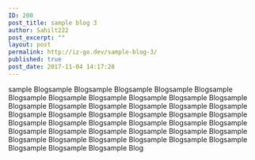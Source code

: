```yaml
---
ID: 200
post_title: sample blog 3
author: Sahilt222
post_excerpt: ""
layout: post
permalink: http://iz-go.dev/sample-blog-3/
published: true
post_date: 2017-11-04 14:17:28
---
```

sample Blogsample Blogsample Blogsample Blogsample Blogsample Blogsample Blogsample Blogsample Blogsample Blogsample Blogsample Blogsample Blogsample Blogsample Blogsample Blogsample Blogsample Blogsample Blogsample Blogsample Blogsample Blogsample Blogsample Blogsample Blogsample Blogsample Blogsample Blogsample Blogsample Blogsample Blogsample Blogsample Blogsample Blogsample Blogsample Blogsample Blogsample Blogsample Blogsample Blogsample Blogsample Blogsample Blogsample Blogsample Blog